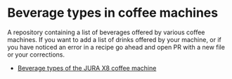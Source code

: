 # Beverage types in coffee machines

A repository containing a list of beverages offered by various coffee machines. If you want to add a list of drinks offered by your machine, or if you have noticed an error in a recipe go ahead and open PR with a new file or your corrections.

- [Beverage types of the JURA X8 coffee machine](./JURA%20X8/JURA%20X8%20-%20Beverage%20types.md)
